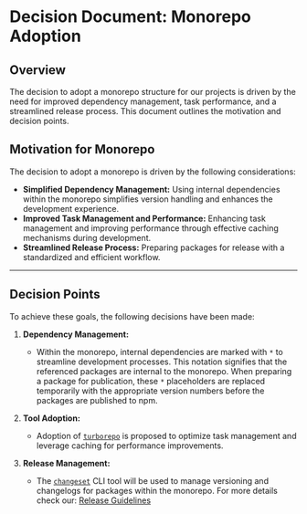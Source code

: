 # Decision Document: Monorepo Adoption

## Overview

The decision to adopt a monorepo structure for our projects is driven by the need for improved dependency management, task performance, and a streamlined release process. This document outlines the motivation and decision points.

## Motivation for Monorepo

The decision to adopt a monorepo is driven by the following considerations:

- **Simplified Dependency Management:** Using internal dependencies within the monorepo simplifies version handling and enhances the development experience.
- **Improved Task Management and Performance:** Enhancing task management and improving performance through effective caching mechanisms during development.
- **Streamlined Release Process:** Preparing packages for release with a standardized and efficient workflow.

---

## Decision Points

To achieve these goals, the following decisions have been made:

1. **Dependency Management:**
   - Within the monorepo, internal dependencies are marked with `*` to streamline development processes. This notation signifies that the referenced packages are internal to the monorepo. When preparing a package for publication, these `*` placeholders are replaced temporarily with the appropriate version numbers before the packages are published to npm.

2. **Tool Adoption:**
   - Adoption of [`turborepo`](https://turbo.build/) is proposed to optimize task management and leverage caching for performance improvements.

3. **Release Management:**
   - The [`changeset`](https://www.npmjs.com/package/@changesets/cli) CLI tool will be used to manage versioning and changelogs for packages within the monorepo. For more details check our: [Release Guidelines](releases_guidelines.md)
